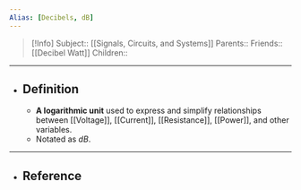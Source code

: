 ```yaml
---
Alias: [Decibels, dB]
---
```

> [!Info]
> Subject:: [[Signals, Circuits, and Systems]]
> Parents:: 
> Friends:: [[Decibel Watt]]
> Children:: 
---
- ## Definition
	- **A logarithmic unit** used to express and simplify relationships between [[Voltage]], [[Current]], [[Resistance]], [[Power]], and other variables.
	- Notated as $dB$.
---
- ## Reference